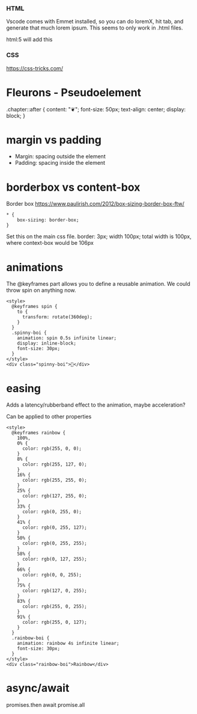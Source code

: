### HTML
Vscode comes with Emmet installed, so you can do loremX, hit tab, and generate that much lorem ipsum.
This seems to only work in .html files. 

html:5 will add this
<!DOCTYPE html>
<html lang="en">
<head>
    <meta charset="UTF-8">
    <meta http-equiv="X-UA-Compatible" content="IE=edge">
    <meta name="viewport" content="width=device-width, initial-scale=1.0">
    <title>Document</title>
</head>
<body>
    
</body>
</html>

### CSS
https://css-tricks.com/

# Fleurons - Pseudoelement
.chapter::after {
    content: "❦";
    font-size: 50px;
    text-align: center;
    display: block;
  }

# margin vs padding
- Margin: spacing outside the element
- Padding: spacing inside the element

# borderbox vs content-box
Border box 
https://www.paulirish.com/2012/box-sizing-border-box-ftw/

```
* {
    box-sizing: border-box;
}
```

Set this on the main css file.
border: 3px; width 100px;
total width is 100px, where context-box would be 106px

# animations
The @keyframes part allows you to define a reusable animation. We could throw spin on anything now.

```
<style>
  @keyframes spin {
    to {
      transform: rotate(360deg);
    }
  }
  .spinny-boi {
    animation: spin 0.5s infinite linear;
    display: inline-block;
    font-size: 30px;
  }
</style>
<div class="spinny-boi">🤢</div>
```
# easing
Adds a latency/rubberband effect to the animation, maybe acceleration?

Can be applied to other properties
```
<style>
  @keyframes rainbow {
    100%,
    0% {
      color: rgb(255, 0, 0);
    }
    8% {
      color: rgb(255, 127, 0);
    }
    16% {
      color: rgb(255, 255, 0);
    }
    25% {
      color: rgb(127, 255, 0);
    }
    33% {
      color: rgb(0, 255, 0);
    }
    41% {
      color: rgb(0, 255, 127);
    }
    50% {
      color: rgb(0, 255, 255);
    }
    58% {
      color: rgb(0, 127, 255);
    }
    66% {
      color: rgb(0, 0, 255);
    }
    75% {
      color: rgb(127, 0, 255);
    }
    83% {
      color: rgb(255, 0, 255);
    }
    91% {
      color: rgb(255, 0, 127);
    }
  }
  .rainbow-boi {
    animation: rainbow 4s infinite linear;
    font-size: 30px;
  }
</style>
<div class="rainbow-boi">Rainbow</div>
```


# async/await
promises.then
await
promise.all

